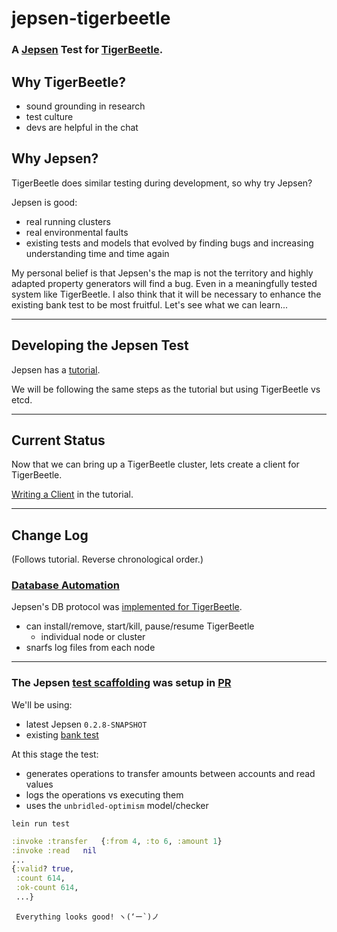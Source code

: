 # jepsen-tigerbeetle

### A [Jepsen](https://github.com/jepsen-io/jepsen) Test for [TigerBeetle](https://github.com/tigerbeetledb/tigerbeetle).

## Why TigerBeetle?

- sound grounding in research
- test culture
- devs are helpful in the chat

## Why Jepsen?

TigerBeetle does similar testing during development, so why try Jepsen?

Jepsen is good:

- real running clusters
- real environmental faults
- existing tests and models that evolved by finding bugs and increasing understanding time and time again

My personal belief is that Jepsen's the map is not the territory and highly adapted property generators will find a bug. Even in a meaningfully tested system like TigerBeetle. I also think that it will be necessary to enhance the existing bank test to be most fruitful. Let's see what we can learn...

----

## Developing the Jepsen Test

Jepsen has a [tutorial](https://github.com/jepsen-io/jepsen/blob/main/doc/tutorial/index.md).

We will be following the same steps as the tutorial but using TigerBeetle vs etcd.

----

## Current Status

Now that we can bring up a TigerBeetle cluster, lets create a client for TigerBeetle.

[Writing a Client](https://github.com/jepsen-io/jepsen/blob/main/doc/tutorial/03-client.md) in the tutorial.

----

## Change Log

(Follows tutorial. Reverse chronological order.)

### [Database Automation](https://github.com/jepsen-io/jepsen/blob/main/doc/tutorial/02-db.md)

Jepsen's DB protocol was [implemented for TigerBeetle](https://github.com/nurturenature/jepsen-tigerbeetle/blob/main/src/tigerbeetle/db.clj).

- can install/remove, start/kill, pause/resume TigerBeetle
  - individual node or cluster 
- snarfs log files from each node

----

### The Jepsen [test scaffolding](https://github.com/jepsen-io/jepsen/blob/main/doc/tutorial/01-scaffolding.md) was setup in [PR](https://github.com/nurturenature/jepsen-tigerbeetle/commit/44f5ca213aed97b0add265e3e07b42b84e74d28d)

We'll be using:

- latest Jepsen `0.2.8-SNAPSHOT`
- existing [bank test](https://jepsen-io.github.io/jepsen/jepsen.tests.bank.html)

At this stage the test:

-  generates operations to transfer amounts between accounts and read values
-  logs the operations vs executing them
-  uses the `unbridled-optimism` model/checker
```
lein run test
```
```clj
:invoke	:transfer	{:from 4, :to 6, :amount 1}
:invoke	:read	nil
...
{:valid? true,
 :count 614,
 :ok-count 614,
 ...}
```
```
 Everything looks good! ヽ(‘ー`)ノ
 ```